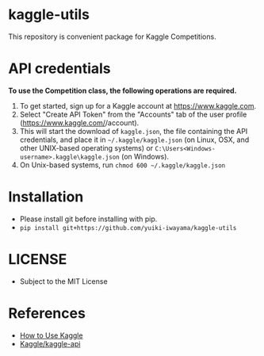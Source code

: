 # kaggle-utils
This repository is convenient package for Kaggle Competitions.

# API credentials
**To use the Competition class, the following operations are required.**
1. To get started, sign up for a Kaggle account at https://www.kaggle.com.
2. Select "Create API Token" from the "Accounts" tab of the user profile (https://www.kaggle.com/<username>/account).
3. This will start the download of `kaggle.json`, the file containing the API credentials, and place it in `~/.kaggle/kaggle.json` (on Linux, OSX, and other UNIX-based operating systems) or `C:\Users<Windows-username>.kaggle\kaggle.json` (on Windows).
4. On Unix-based systems, run `chmod 600 ~/.kaggle/kaggle.json`

# Installation
- Please install git before installing with pip.
- `pip install git+https://github.com/yuiki-iwayama/kaggle-utils`

# LICENSE
- Subject to the MIT License

# References
- [How to Use Kaggle](https://www.kaggle.com/docs/api)
- [Kaggle/kaggle-api](https://github.com/Kaggle/kaggle-api)